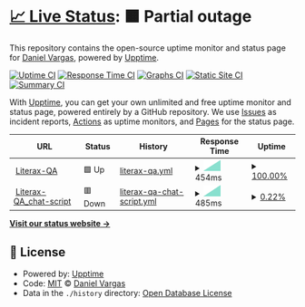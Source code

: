 # [📈 Live Status](https://demo.upptime.js.org): <!--live status--> **🟧 Partial outage**

This repository contains the open-source uptime monitor and status page for [Daniel Vargas](https://demo.upptime.js.org), powered by [Upptime](https://github.com/upptime/upptime).

[![Uptime CI](https://github.com/at-DanielVargas/literax-healts/workflows/Uptime%20CI/badge.svg)](https://github.com/at-DanielVargas/literax-healts/actions?query=workflow%3A%22Uptime+CI%22)
[![Response Time CI](https://github.com/at-DanielVargas/literax-healts/workflows/Response%20Time%20CI/badge.svg)](https://github.com/at-DanielVargas/literax-healts/actions?query=workflow%3A%22Response+Time+CI%22)
[![Graphs CI](https://github.com/at-DanielVargas/literax-healts/workflows/Graphs%20CI/badge.svg)](https://github.com/at-DanielVargas/literax-healts/actions?query=workflow%3A%22Graphs+CI%22)
[![Static Site CI](https://github.com/at-DanielVargas/literax-healts/workflows/Static%20Site%20CI/badge.svg)](https://github.com/at-DanielVargas/literax-healts/actions?query=workflow%3A%22Static+Site+CI%22)
[![Summary CI](https://github.com/at-DanielVargas/literax-healts/workflows/Summary%20CI/badge.svg)](https://github.com/at-DanielVargas/literax-healts/actions?query=workflow%3A%22Summary+CI%22)

With [Upptime](https://upptime.js.org), you can get your own unlimited and free uptime monitor and status page, powered entirely by a GitHub repository. We use [Issues](https://github.com/at-DanielVargas/literax-healts/issues) as incident reports, [Actions](https://github.com/at-DanielVargas/literax-healts/actions) as uptime monitors, and [Pages](https://demo.upptime.js.org) for the status page.

<!--start: status pages-->
<!-- This summary is generated by Upptime (https://github.com/upptime/upptime) -->
<!-- Do not edit this manually, your changes will be overwritten -->
<!-- prettier-ignore -->
| URL | Status | History | Response Time | Uptime |
| --- | ------ | ------- | ------------- | ------ |
| <img alt="" src="https://favicons.githubusercontent.com/literaxqa.origon.cloud" height="13"> [Literax-QA](https://literaxqa.origon.cloud/) | 🟩 Up | [literax-qa.yml](https://github.com/at-DanielVargas/literax-healts/commits/HEAD/history/literax-qa.yml) | <details><summary><img alt="Response time graph" src="./graphs/literax-qa/response-time-week.png" height="20"> 454ms</summary><br><a href="https://at-DanielVargas.github.io/literax-healts/history/literax-qa"><img alt="Response time 454" src="https://img.shields.io/endpoint?url=https%3A%2F%2Fraw.githubusercontent.com%2Fat-DanielVargas%2Fliterax-healts%2FHEAD%2Fapi%2Fliterax-qa%2Fresponse-time.json"></a><br><a href="https://at-DanielVargas.github.io/literax-healts/history/literax-qa"><img alt="24-hour response time 454" src="https://img.shields.io/endpoint?url=https%3A%2F%2Fraw.githubusercontent.com%2Fat-DanielVargas%2Fliterax-healts%2FHEAD%2Fapi%2Fliterax-qa%2Fresponse-time-day.json"></a><br><a href="https://at-DanielVargas.github.io/literax-healts/history/literax-qa"><img alt="7-day response time 454" src="https://img.shields.io/endpoint?url=https%3A%2F%2Fraw.githubusercontent.com%2Fat-DanielVargas%2Fliterax-healts%2FHEAD%2Fapi%2Fliterax-qa%2Fresponse-time-week.json"></a><br><a href="https://at-DanielVargas.github.io/literax-healts/history/literax-qa"><img alt="30-day response time 454" src="https://img.shields.io/endpoint?url=https%3A%2F%2Fraw.githubusercontent.com%2Fat-DanielVargas%2Fliterax-healts%2FHEAD%2Fapi%2Fliterax-qa%2Fresponse-time-month.json"></a><br><a href="https://at-DanielVargas.github.io/literax-healts/history/literax-qa"><img alt="1-year response time 454" src="https://img.shields.io/endpoint?url=https%3A%2F%2Fraw.githubusercontent.com%2Fat-DanielVargas%2Fliterax-healts%2FHEAD%2Fapi%2Fliterax-qa%2Fresponse-time-year.json"></a></details> | <details><summary><a href="https://at-DanielVargas.github.io/literax-healts/history/literax-qa">100.00%</a></summary><a href="https://at-DanielVargas.github.io/literax-healts/history/literax-qa"><img alt="All-time uptime 100.00%" src="https://img.shields.io/endpoint?url=https%3A%2F%2Fraw.githubusercontent.com%2Fat-DanielVargas%2Fliterax-healts%2FHEAD%2Fapi%2Fliterax-qa%2Fuptime.json"></a><br><a href="https://at-DanielVargas.github.io/literax-healts/history/literax-qa"><img alt="24-hour uptime 100.00%" src="https://img.shields.io/endpoint?url=https%3A%2F%2Fraw.githubusercontent.com%2Fat-DanielVargas%2Fliterax-healts%2FHEAD%2Fapi%2Fliterax-qa%2Fuptime-day.json"></a><br><a href="https://at-DanielVargas.github.io/literax-healts/history/literax-qa"><img alt="7-day uptime 100.00%" src="https://img.shields.io/endpoint?url=https%3A%2F%2Fraw.githubusercontent.com%2Fat-DanielVargas%2Fliterax-healts%2FHEAD%2Fapi%2Fliterax-qa%2Fuptime-week.json"></a><br><a href="https://at-DanielVargas.github.io/literax-healts/history/literax-qa"><img alt="30-day uptime 100.00%" src="https://img.shields.io/endpoint?url=https%3A%2F%2Fraw.githubusercontent.com%2Fat-DanielVargas%2Fliterax-healts%2FHEAD%2Fapi%2Fliterax-qa%2Fuptime-month.json"></a><br><a href="https://at-DanielVargas.github.io/literax-healts/history/literax-qa"><img alt="1-year uptime 100.00%" src="https://img.shields.io/endpoint?url=https%3A%2F%2Fraw.githubusercontent.com%2Fat-DanielVargas%2Fliterax-healts%2FHEAD%2Fapi%2Fliterax-qa%2Fuptime-year.json"></a></details>
| <img alt="" src="https://favicons.githubusercontent.com/front.literaxqa.origon.app" height="13"> [Literax-QA_chat-script](https://front.literaxqa.origon.app/chat_element/lit-chat.min.js) | 🟥 Down | [literax-qa-chat-script.yml](https://github.com/at-DanielVargas/literax-healts/commits/HEAD/history/literax-qa-chat-script.yml) | <details><summary><img alt="Response time graph" src="./graphs/literax-qa-chat-script/response-time-week.png" height="20"> 485ms</summary><br><a href="https://at-DanielVargas.github.io/literax-healts/history/literax-qa-chat-script"><img alt="Response time 485" src="https://img.shields.io/endpoint?url=https%3A%2F%2Fraw.githubusercontent.com%2Fat-DanielVargas%2Fliterax-healts%2FHEAD%2Fapi%2Fliterax-qa-chat-script%2Fresponse-time.json"></a><br><a href="https://at-DanielVargas.github.io/literax-healts/history/literax-qa-chat-script"><img alt="24-hour response time 485" src="https://img.shields.io/endpoint?url=https%3A%2F%2Fraw.githubusercontent.com%2Fat-DanielVargas%2Fliterax-healts%2FHEAD%2Fapi%2Fliterax-qa-chat-script%2Fresponse-time-day.json"></a><br><a href="https://at-DanielVargas.github.io/literax-healts/history/literax-qa-chat-script"><img alt="7-day response time 485" src="https://img.shields.io/endpoint?url=https%3A%2F%2Fraw.githubusercontent.com%2Fat-DanielVargas%2Fliterax-healts%2FHEAD%2Fapi%2Fliterax-qa-chat-script%2Fresponse-time-week.json"></a><br><a href="https://at-DanielVargas.github.io/literax-healts/history/literax-qa-chat-script"><img alt="30-day response time 485" src="https://img.shields.io/endpoint?url=https%3A%2F%2Fraw.githubusercontent.com%2Fat-DanielVargas%2Fliterax-healts%2FHEAD%2Fapi%2Fliterax-qa-chat-script%2Fresponse-time-month.json"></a><br><a href="https://at-DanielVargas.github.io/literax-healts/history/literax-qa-chat-script"><img alt="1-year response time 485" src="https://img.shields.io/endpoint?url=https%3A%2F%2Fraw.githubusercontent.com%2Fat-DanielVargas%2Fliterax-healts%2FHEAD%2Fapi%2Fliterax-qa-chat-script%2Fresponse-time-year.json"></a></details> | <details><summary><a href="https://at-DanielVargas.github.io/literax-healts/history/literax-qa-chat-script">0.22%</a></summary><a href="https://at-DanielVargas.github.io/literax-healts/history/literax-qa-chat-script"><img alt="All-time uptime 0.22%" src="https://img.shields.io/endpoint?url=https%3A%2F%2Fraw.githubusercontent.com%2Fat-DanielVargas%2Fliterax-healts%2FHEAD%2Fapi%2Fliterax-qa-chat-script%2Fuptime.json"></a><br><a href="https://at-DanielVargas.github.io/literax-healts/history/literax-qa-chat-script"><img alt="24-hour uptime 0.22%" src="https://img.shields.io/endpoint?url=https%3A%2F%2Fraw.githubusercontent.com%2Fat-DanielVargas%2Fliterax-healts%2FHEAD%2Fapi%2Fliterax-qa-chat-script%2Fuptime-day.json"></a><br><a href="https://at-DanielVargas.github.io/literax-healts/history/literax-qa-chat-script"><img alt="7-day uptime 0.22%" src="https://img.shields.io/endpoint?url=https%3A%2F%2Fraw.githubusercontent.com%2Fat-DanielVargas%2Fliterax-healts%2FHEAD%2Fapi%2Fliterax-qa-chat-script%2Fuptime-week.json"></a><br><a href="https://at-DanielVargas.github.io/literax-healts/history/literax-qa-chat-script"><img alt="30-day uptime 0.22%" src="https://img.shields.io/endpoint?url=https%3A%2F%2Fraw.githubusercontent.com%2Fat-DanielVargas%2Fliterax-healts%2FHEAD%2Fapi%2Fliterax-qa-chat-script%2Fuptime-month.json"></a><br><a href="https://at-DanielVargas.github.io/literax-healts/history/literax-qa-chat-script"><img alt="1-year uptime 0.22%" src="https://img.shields.io/endpoint?url=https%3A%2F%2Fraw.githubusercontent.com%2Fat-DanielVargas%2Fliterax-healts%2FHEAD%2Fapi%2Fliterax-qa-chat-script%2Fuptime-year.json"></a></details>

<!--end: status pages-->

[**Visit our status website →**](https://demo.upptime.js.org)

## 📄 License

- Powered by: [Upptime](https://github.com/upptime/upptime)
- Code: [MIT](./LICENSE) © [Daniel Vargas](https://demo.upptime.js.org)
- Data in the `./history` directory: [Open Database License](https://opendatacommons.org/licenses/odbl/1-0/)
